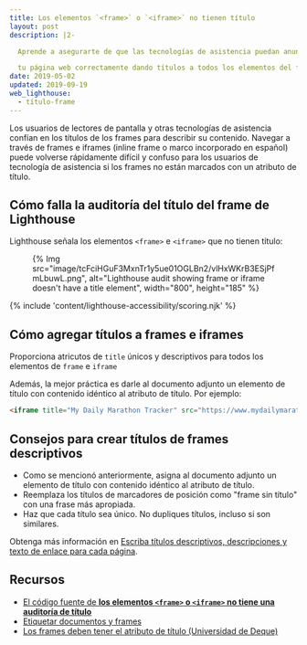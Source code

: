 ```yaml
---
title: Los elementos `<frame>` o `<iframe>` no tienen título
layout: post
description: |2-

  Aprende a asegurarte de que las tecnologías de asistencia puedan anunciar el contenido del frame (marco, en español) en

  tu página web correctamente dando títulos a todos los elementos del frame.
date: 2019-05-02
updated: 2019-09-19
web_lighthouse:
  - título-frame
---
```


Los usuarios de lectores de pantalla y otras tecnologías de asistencia confían en los títulos de los frames para describir su contenido. Navegar a través de frames e iframes (inline frame o marco incorporado en español) puede volverse rápidamente difícil y confuso para los usuarios de tecnología de asistencia si los frames no están marcados con un atributo de título.

## Cómo falla la auditoría del título del frame de Lighthouse

Lighthouse señala los elementos `<frame>` e `<iframe>` que no tienen título:

<figure>{% Img src="image/tcFciHGuF3MxnTr1y5ue01OGLBn2/vlHxWKrB3ESjPfmLbuwL.png", alt="Lighthouse audit showing frame or iframe doesn't have a title element", width="800", height="185" %}</figure>

{% include 'content/lighthouse-accessibility/scoring.njk' %}

## Cómo agregar títulos a frames e iframes

Proporciona atricutos de `title` únicos y descriptivos para todos los elementos de `frame` e `iframe`

Además, la mejor práctica es darle al documento adjunto un elemento de título con contenido idéntico al atributo de título. Por ejemplo:

```html
<iframe title="My Daily Marathon Tracker" src="https://www.mydailymarathontracker.com/"></iframe>
```

## Consejos para crear títulos de frames descriptivos

- Como se mencionó anteriormente, asigna al documento adjunto un elemento de título con contenido idéntico al atributo de título.
- Reemplaza los títulos de marcadores de posición como "frame sin título" con una frase más apropiada.
- Haz que cada título sea único. No dupliques títulos, incluso si son similares.

Obtenga más información en [Escriba títulos descriptivos, descripciones y texto de enlace para cada página](/write-descriptive-text).

## Recursos

- [El código fuente de **los elementos `<frame>` o `<iframe>` no tiene una auditoría de título**](https://github.com/GoogleChrome/lighthouse/blob/master/lighthouse-core/audits/accessibility/frame-title.js)
- [Etiquetar documentos y frames](/labels-and-text-alternatives#label-documents-and-frames)
- [Los frames deben tener el atributo de título (Universidad de Deque)](https://dequeuniversity.com/rules/axe/3.3/frame-title)

